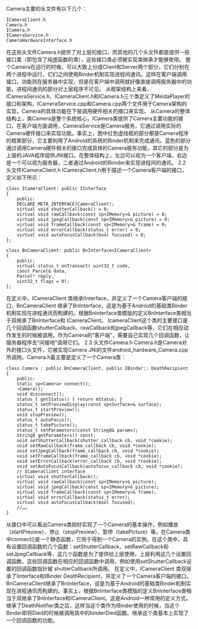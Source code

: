Camera主要的头文件有以下几个：
```  
ICameraClient.h
Camera.h 
ICamera.h
ICameraService.h
CameraHardwareInterface.h
```
在这些头文件Camera.h提供了对上层的接口，而其他的几个头文件都是提供一些接口类（即包含了纯虚函数的类），这些接口类必须被实现类继承才能够使用。
整个Camera在运行的时候，可以大致上分成Client和Server两个部分，它们分别在两个进程中运行，它们之间使用Binder机制实现进程间通讯。这样在客户端调用接口，功能则在服务器中实现，但是在客户端中调用就好像直接调用服务器中的功能，进程间通讯的部分对上层程序不可见。
从框架结构上来看，ICameraService.h、ICameraClient.h和ICamera.h三个类定义了MeidaPlayer的接口和架构，ICameraService.cpp和Camera.cpp两个文件用于Camera架构的实现，Camera的具体功能在下层调用硬件相关的接口来实现。
从Camera的整体结构上，类Camera是整个系统核心，ICamera类提供了Camera主要功能的接口，在客户端方面调用，CameraService是Camera服务，它通过调用实际的Camera硬件接口来实现功能。事实上，图中红色虚线框的部分都是Camera程序的框架部分，它主要利用了Android的系统的Binder机制来完成通讯。蓝色的部分通过调用Camera硬件相关的接口完成具体的Camera服务功能，其它的部分是为上层的JAVA程序提供JNI接口。在整体结构上，左边可以视为一个客户端，右边是一个可以视为服务器，二者通过Android的Bimder来实现进程间的通讯。
2.2 头文件ICameraClient.h
ICameraClient.h用于描述一个Camera客户端的接口，定义如下所示：
```  
class ICameraClient: public IInterface 
{ 
	public:
	DECLARE_META_INTERFACE(CameraClient);
	virtual void shutterCallback() = 0;
	virtual void rawCallback(const sp<IMemory>& picture) = 0;
	virtual void jpegCallback(const sp<IMemory>& picture) = 0;
	virtual void frameCallback(const sp<IMemory>& frame) = 0;
	virtual void errorCallback(status_t error) = 0;
	virtual void autoFocusCallback(bool focused) = 0;
};

class BnCameraClient: public BnInterface<ICameraClient> 
{ 
	public:
	virtual status_t onTransact( uint32_t code,
	const Parcel& data,
	Parcel* reply,
	uint32_t flags = 0);
};
```
在定义中，ICameraClient 类继承IInterface，并定义了一个Camera客户端的接口，BnCameraClient 继承了BnInterface<ICameraClient>，这是为基于Android的基础类Binder机制实现在进程通讯而构建的。根据BnInterface类模版的定义BnInterface<ICameraClient>类相当于双继承了BnInterface和 ICameraClient。
IcameraClient这个类的主要接口是几个回调函数shutterCallback、rawCallback和jpegCallback等，它们在相应动作发生的时候被调用。作为Camera的“客户端”，需要自己实现几个回调函数，让服务器程序去“间接地”调用它们。
2.3 头文件Camera.h
Camera.h是Camera对外的接口头文件，它被实现Camera JNI的文件android_hardware_Camera.cpp所调用。Camera.h最主要是定义了一个Camera类：
```  
class Camera : public BnCameraClient, public IBinder:: DeathRecipient 
{ 
	public:
	static sp<Camera> connect(); 
	~Camera();
	void disconnect(); 
	status_t getStatus() { return mStatus; }
	status_t setPreviewDisplay(const sp<Surface>& surface);
	status_t startPreview();
	void stopPreview(); 
	status_t autoFocus();
	status_t takePicture();
	status_t setParameters(const String8& params);
	String8 getParameters() const;
	void setShutterCallback(shutter_callback cb, void *cookie); 
	void setRawCallback(frame_callback cb, void *cookie); 
	void setJpegCallback(frame_callback cb, void *cookie); 
	void setFrameCallback(frame_callback cb, void *cookie); 
	void setErrorCallback(error_callback cb, void *cookie); 
	void setAutoFocusCallback(autofocus_callback cb, void *cookie); 
	// ICameraClient interface 
	virtual void shutterCallback();
	virtual void rawCallback(const sp<IMemory>& picture);
	virtual void jpegCallback(const sp<IMemory>& picture);
	virtual void frameCallback(const sp<IMemory>& frame);
	virtual void errorCallback(status_t error);
	virtual void autoFocusCallback(bool focused);
	//……
}
```
从接口中可以看出Camera类刚好实现了一个Camera的基本操作，例如播放（startPreview）、停止（stopPreview）、暂停（takePicture）等。在Camera类中connect()是一个静态函数，它用于得到一个Camera的实例。在这个类中，具有设置回调函数的几个函数：setShutterCallback、setRawCallback和setJpegCallback等，这几个函数是为了提供给上层使用，上层利用这几个设置回调函数，这些回调函数在相应的回调函数中调用，例如使用setShutterCallback设置的回调函数指针被 shutterCallback所调用。
在定义中，ICameraClient 类双继承了IInterface和IBinder DeathRecipient，并定义了一个Camera客户端的接口，BnCameraClient继承了BnInterface<ICameraClient>，这是为基于Android的基础类Binder机制实现在进程通讯而构建的。事实上，根据BnInterface类模版的定义BnInterface<ICameraClient>类相当于双继承了BnInterface和ICameraClient。这是Android一种常用的定义方式。
继承了DeathNotifier类之后，这样当这个类作为IBinder使用的时候，当这个Binder即将Died的时候被调用其中的binderDied函数。继承这个类基本上实现了一个回调函数的功能。